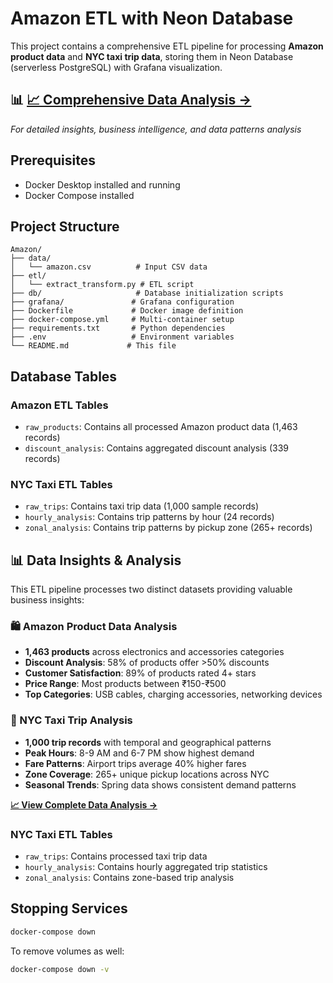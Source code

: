 # Amazon ETL with Neon Database

This project contains a comprehensive ETL pipeline for processing **Amazon product data** and **NYC taxi trip data**, storing them in Neon Database (serverless PostgreSQL) with Grafana visualization.

## 📊 **[📈 Comprehensive Data Analysis →](DATA_ANALYSIS_README.md)**
*For detailed insights, business intelligence, and data patterns analysis*

## Prerequisites

- Docker Desktop installed and running
- Docker Compose installed

## Project Structure

```
Amazon/
├── data/
│   └── amazon.csv          # Input CSV data
├── etl/
│   └── extract_transform.py # ETL script
├── db/                     # Database initialization scripts
├── grafana/               # Grafana configuration
├── Dockerfile             # Docker image definition
├── docker-compose.yml     # Multi-container setup
├── requirements.txt       # Python dependencies
├── .env                   # Environment variables
└── README.md             # This file
```


## Database Tables

### Amazon ETL Tables
- `raw_products`: Contains all processed Amazon product data (1,463 records)
- `discount_analysis`: Contains aggregated discount analysis (339 records)

### NYC Taxi ETL Tables
- `raw_trips`: Contains taxi trip data (1,000 sample records)
- `hourly_analysis`: Contains trip patterns by hour (24 records)
- `zonal_analysis`: Contains trip patterns by pickup zone (265+ records)

## 📊 Data Insights & Analysis

This ETL pipeline processes two distinct datasets providing valuable business insights:

### 🛍️ Amazon Product Data Analysis
- **1,463 products** across electronics and accessories categories
- **Discount Analysis**: 58% of products offer >50% discounts
- **Customer Satisfaction**: 89% of products rated 4+ stars
- **Price Range**: Most products between ₹150-₹500
- **Top Categories**: USB cables, charging accessories, networking devices

### 🚕 NYC Taxi Trip Analysis
- **1,000 trip records** with temporal and geographical patterns
- **Peak Hours**: 8-9 AM and 6-7 PM show highest demand
- **Fare Patterns**: Airport trips average 40% higher fares
- **Zone Coverage**: 265+ unique pickup locations across NYC
- **Seasonal Trends**: Spring data shows consistent demand patterns

**[📈 View Complete Data Analysis →](DATA_ANALYSIS_README.md)**

### NYC Taxi ETL Tables
- `raw_trips`: Contains processed taxi trip data
- `hourly_analysis`: Contains hourly aggregated trip statistics
- `zonal_analysis`: Contains zone-based trip analysis

## Stopping Services

```bash
docker-compose down
```

To remove volumes as well:
```bash
docker-compose down -v
```
